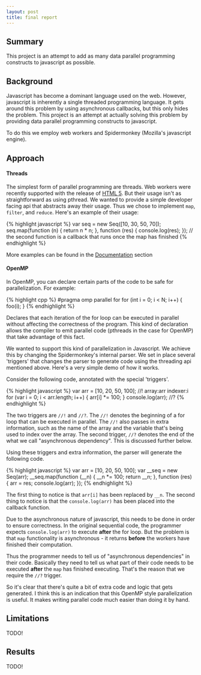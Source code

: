 ```yaml
---
layout: post
title: final report
---
```


## Summary ##

This project is an attempt to add as many data parallel programming constructs
to javascript as possible.

## Background ##

Javascript has become a dominant language used on the web. However, javascript
is inherently a single threaded programming language. It gets around this
problem by using asynchronous callbacks, but this only hides the problem. This
project is an attempt at actually solving this problem by providing data
parallel programming constructs to javascript.

To do this we employ web workers and Spidermonkey (Mozilla's javascript engine).

## Approach ##

#### Threads ####

The simplest form of parallel programming are threads. Web workers were recently
supported with the release of
[HTML 5](https://developer.mozilla.org/en-US/docs/Web/Guide/Performance/Using_web_workers).
But their usage isn't as straightforward as using pthread. We wanted to provide
a simple developer facing api that abstracts away their usage. Thus we chose to
implement `map`, `filter`, and `reduce`. Here's an example of their usage:

{% highlight javascript %}
var seq = new Seq([10, 30, 50, 70]);
seq.map(function (n)   { return n * n; },
        function (res) { console.log(res); });
// the second function is a callback that runs once the map has finished
{% endhighlight %}

More examples can be found in the [Documentation](guide.html) section

#### OpenMP ####

In OpenMP, you can declare certain parts of the code to be safe for
parallelization. For example:

{% highlight cpp %}
#pragma omp parallel for
for (int i = 0; i < N; i++) {
    foo(i);
}
{% endhighlight %}

Declares that each iteration of the for loop can be executed in parallel without
affecting the correctness of the program. This kind of declaration allows the
compiler to emit parallel code (pthreads in the case for OpenMP) that take
advantage of this fact.

We wanted to support this kind of parallelization in Javascript. We achieve this
by changing the Spidermonkey's internal parser. We set in place several
'triggers' that changes the parser to generate code using the threading api
mentioned above. Here's a very simple demo of how it works.

Consider the following code, annotated with the special 'triggers'.

{% highlight javascript %}
var arr = [10, 20, 50, 100];
//! array:arr indexer:i
for (var i = 0; i < arr.length; i++) {
    arr[i] *= 100;
}
console.log(arr);
//?
{% endhighlight %}

The two triggers are `//!` and `//?`. The `//!` denotes the beginning of a for
loop that can be executed in parallel. The `//!` also passes in extra
information, such as the name of the array and the variable that's being used to
index over the array. The second trigger, `//?` denotes the end of the what we
call "asynchronous dependency". This is discussed further below.

Using these triggers and extra information, the parser will generate the
following code.

{% highlight javascript %}
var arr = [10, 20, 50, 100];
var __seq = new Seq(arr);
__seq.map(function (__n) {
    __n *= 100;
    return __n;
}, function (res) {
    arr = res;
    console.log(arr);
});
{% endhighlight %}

The first thing to notice is that `arr[i]` has been replaced by `__n`. The
second thing to notice is that the `console.log(arr)` has been placed into the
callback function.

Due to the asynchronous nature of javascript, this needs to be done in order to
ensure correctness. In the original sequential code, the programmer expects
`console.log(arr)` to execute **after** the for loop. But the problem is that
`map` functionality is asynchronous - it returns **before** the workers have
finished their computation.

Thus the programmer needs to tell us of "asynchronous dependencies" in their
code. Basically they need to tell us what part of their code needs to be
executed **after** the `map` has finished executing. That's the reason that we
require the `//?` trigger.

So it's clear that there's quite a bit of extra code and logic that gets
generated. I think this is an indication that this OpenMP style parallelization
is useful. It makes writing parallel code much easier than doing it by hand.

## Limitations ##

TODO!

## Results ##

TODO!
